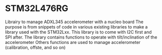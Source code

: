 # STM32L476RG
Librairy to manage ADXL345 accelerometer with a nucleo board
The purpose is from snippets of code in various existing libraries to make a library used with the STM32Lxx.
This library is to come with I2C first and SPI after.
The library contains functions to operate with tilt/inclination of the accelerometer
Others functions are used to manage accelerometer (calibration, offste, and so on)
